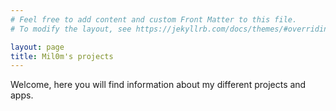 ```yaml
---
# Feel free to add content and custom Front Matter to this file.
# To modify the layout, see https://jekyllrb.com/docs/themes/#overriding-theme-defaults

layout: page
title: Mil0m's projects
---
```


Welcome, here you will find information about my different projects and apps. 
